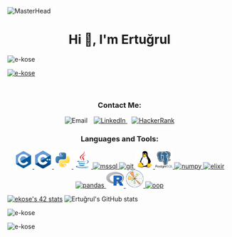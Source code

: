 ![MasterHead](https://realpython.com/cdn-cgi/image/width=960,format=auto/https://files.realpython.com/media/Introduction-to-C-for-Python-Programmers_Watermarked.94e5e6d8e7cb.jpg)
<h1 align="center">Hi 👋, I'm Ertuğrul</h1>
<p align="left"> <img src="https://komarev.com/ghpvc/?username=e-kose&label=Profile%20views&color=0e75b6&style=plastic" alt="e-kose" /> </p>

<p align="left"> 
  <a href="https://github.com/ryo-ma/github-profile-trophy">
    <img src="https://github-profile-trophy.vercel.app/?username=ryo-ma&theme=juicyfresh?username=e-kose" alt="e-kose" />
  </a> 
</p>

<p align="left"> 
  <a href="https://twitter.com/" target="_blank">
    <img src="https://img.shields.io/twitter/follow/?logo=twitter&style=for-the-badge" alt="" />
  </a> 
</p>

<h3 align="center">Contact Me:</h3>
<p align="center">
  <a href="mailto:ertugrulkose1235@gmail.com" style="text-decoration: none;">
    <img src="https://img.shields.io/badge/Email-ertugrulkose1235@gmail.com-blue?style=for-the-badge&logo=gmail&logoColor=white" alt="Email" />
  </a>
  <a href="https://linkedin.com/in/ertugrul-kose" target="_blank" style="margin-left: 10px;">
    <img src="https://raw.githubusercontent.com/rahuldkjain/github-profile-readme-generator/master/src/images/icons/Social/linked-in-alt.svg" alt="LinkedIn" height="30" width="40" />
  </a>
  <a href="https://www.hackerrank.com/kosekose79" target="_blank" style="margin-left: 10px;">
    <img src="https://raw.githubusercontent.com/rahuldkjain/github-profile-readme-generator/master/src/images/icons/Social/hackerrank.svg" alt="HackerRank" height="30" width="40" />
  </a>
</p>

<div align="center">
<h3 align="center">Languages and Tools:</h3>

<p align="center"> 
<a href="https://www.cprogramming.com/" target="_blank" rel="noreferrer"> 
  <img src="https://raw.githubusercontent.com/devicons/devicon/master/icons/c/c-original.svg" alt="c" width="40" height="40"/>
</a> 
<a href="https://www.w3schools.com/cpp/" target="_blank" rel="noreferrer"> 
  <img src="https://raw.githubusercontent.com/devicons/devicon/master/icons/cplusplus/cplusplus-original.svg" alt="cplusplus" width="40" height="40"/> 
</a> 
<a href="https://www.python.org" target="_blank" rel="noreferrer"> 
  <img src="https://raw.githubusercontent.com/devicons/devicon/master/icons/python/python-original.svg" alt="python" width="40" height="40"/>
</a> 
<a href="https://www.java.com" target="_blank" rel="noreferrer"> 
  <img src="https://raw.githubusercontent.com/devicons/devicon/master/icons/java/java-original.svg" alt="java" width="40" height="40"/> 
</a> 
<a href="https://www.microsoft.com/en-us/sql-server" target="_blank" rel="noreferrer"> 
  <img src="https://www.svgrepo.com/show/303229/microsoft-sql-server-logo.svg" alt="mssql" width="40" height="40"/> 
</a>
<a href="https://git-scm.com/" target="_blank" rel="noreferrer"> 
  <img src="https://www.vectorlogo.zone/logos/git-scm/git-scm-icon.svg" alt="git" width="40" height="40"/>
</a> 
<a href="https://www.linux.org/" target="_blank" rel="noreferrer"> 
  <img src="https://raw.githubusercontent.com/devicons/devicon/master/icons/linux/linux-original.svg" alt="linux" width="40" height="40"/> 
</a> 
<a href="https://www.postgresql.org" target="_blank" rel="noreferrer"> 
  <img src="https://raw.githubusercontent.com/devicons/devicon/master/icons/postgresql/postgresql-original-wordmark.svg" alt="postgresql" width="40" height="40"/>
</a>
<a href="https://numpy.org/" target="_blank" rel="noreferrer"> 
  <img src="https://logosandtypes.com/wp-content/uploads/2024/02/numpy.svg" alt="numpy" width="40" height="40"/>
</a>
<a href="https://elixir-lang.org" target="_blank" rel="noreferrer"> 
  <img src="https://www.vectorlogo.zone/logos/elixir-lang/elixir-lang-icon.svg" alt="elixir" width="40" height="40"/> 
</a>
<a href="https://pandas.pydata.org/" target="_blank" rel="noreferrer"> 
  <img src="https://upload.wikimedia.org/wikipedia/commons/e/ed/Pandas_logo.svg" alt="pandas" width="40" height="40"/> 
</a>
<a href="https://www.r-project.org/" target="_blank" rel="noreferrer"> 
  <img src="https://raw.githubusercontent.com/devicons/devicon/master/icons/r/r-original.svg" alt="R" width="40" height="40"/> 
</a>
<a href="https://matplotlib.org/" target="_blank" rel="noreferrer"> 
  <img src="https://raw.githubusercontent.com/devicons/devicon/master/icons/matplotlib/matplotlib-original.svg" alt="matplotlib" width="40" height="40"/>
</a>
<a href="https://www.shutterstock.com/shutterstock/photos/2032420412/display_1500/stock-vector-oop-object-oriented-programming-acronym-business-concept-background-vector-illustration-2032420412.jpg" target="_blank" rel="noreferrer">
  <img src="https://www.shutterstock.com/shutterstock/photos/2032420412/display_1500/stock-vector-oop-object-oriented-programming-acronym-business-concept-background-vector-illustration-2032420412.jpg" alt="oop" width="40" height="40"/>
</a>
</p>
</div>

<p align="left">
<a href="https://github.com/oakoudad/badge42"><img src="https://badge.mediaplus.ma/greenbinary/ekose?1337Badge=off" alt="ekose's 42 stats" /></a>
  <img src="https://github-readme-stats.vercel.app/api?username=e-kose&show_icons=true&theme=dark" alt="Ertuğrul's GitHub stats"/>
</p>

<p align="left">
  <img src="https://github-readme-stats.vercel.app/api/top-langs?username=e-kose&show_icons=true&theme=dark&locale=tr&layout=compact" alt="e-kose" />
</p>

<p align="left">
  <img src="https://github-readme-streak-stats.herokuapp.com/?user=e-kose&theme=dark" alt="e-kose" />
</p>

<p align="left">
</p>
